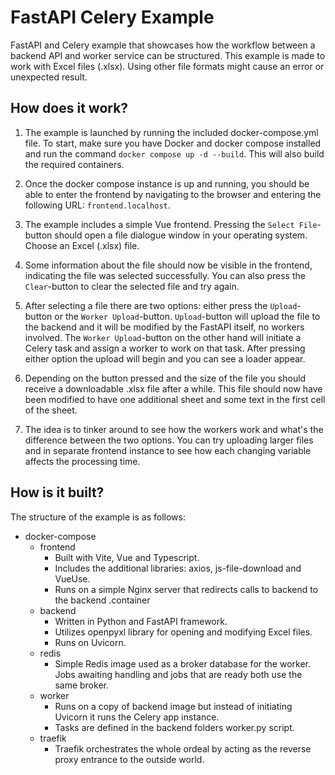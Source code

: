 # FastAPI Celery Example

FastAPI and Celery example that showcases how the workflow between a backend API and worker service can be structured.
This example is made to work with Excel files (.xlsx). Using other file formats might cause an error or unexpected result.

## How does it work?

1. The example is launched by running the included docker-compose.yml file. To start, make sure you have Docker and docker compose installed and run the command `docker compose up -d --build`. This will also build the required containers.

2. Once the docker compose instance is up and running, you should be able to enter the frontend by navigating to the browser and entering the following URL: `frontend.localhost`.

3. The example includes a simple Vue frontend. Pressing the `Select File`-button should open a file dialogue window in your operating system. Choose an Excel (.xlsx) file.

4. Some information about the file should now be visible in the frontend, indicating the file was selected successfully. You can also press the `Clear`-button to clear the selected file and try again.

5. After selecting a file there are two options: either press the `Upload`-button or the `Worker Upload`-button. `Upload`-button will upload the file to the backend and it will be modified by the FastAPI itself, no workers involved. The `Worker Upload`-button on the other hand will initiate a Celery task and assign a worker to work on that task. After pressing either option the upload will begin and you can see a loader appear.

6. Depending on the button pressed and the size of the file you should receive a downloadable .xlsx file after a while. This file should now have been modified to have one additional sheet and some text in the first cell of the sheet.

7. The idea is to tinker around to see how the workers work and what's the difference between the two options. You can try uploading larger files and in separate frontend instance to see how each changing variable affects the processing time.

## How is it built?

The structure of the example is as follows:

* docker-compose
  * frontend
    * Built with Vite, Vue and Typescript.
    * Includes the additional libraries: axios, js-file-download and VueUse.
    * Runs on a simple Nginx server that redirects calls to backend to the backend .container
  * backend
    * Written in Python and FastAPI framework.
    * Utilizes openpyxl library for opening and modifying Excel files.
    * Runs on Uvicorn.
  * redis
    * Simple Redis image used as a broker database for the worker. Jobs awaiting handling and jobs that are ready both use the same broker.
  * worker
    * Runs on a copy of backend image but instead of initiating Uvicorn it runs the Celery app instance.
    * Tasks are defined in the backend folders worker.py script.
  * traefik
    * Traefik orchestrates the whole ordeal by acting as the reverse proxy entrance to the outside world. 
